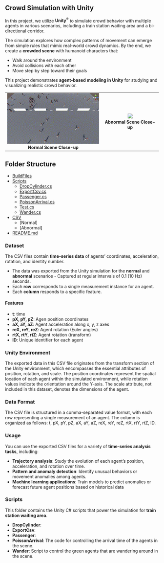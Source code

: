 ## Crowd Simulation with Unity
In this project, we utilize **Unity<sup>®</sup>** to simulate crowd behavior with multiple agents in various scenarios, including a train station waiting area and a bi-directional corridor. 

The simulation explores how complex patterns of movement can emerge from simple rules that mimic real-world crowd dynamics. By the end, we create a **crowded scene** with humanoid characters that:  
- Walk around the environment  
- Avoid collisions with each other  
- Move step by step toward their goals

This project demonstrates **agent-based modeling in Unity** for studying and visualizing realistic crowd behavior.

<table>
  <tr>
    <td align="center">
      <img src="gif/NormalSceneCloseUp.gif" width="320"><br>
      <b>Normal Scene Close-up</b>
    </td>
    <td align="center">
      <img src="gif/AbnormalSceneCloseUp.gif" width="320"><br>
      <b>Abnormal Scene Close-up</b>
    </td>
  </tr>
</table>


## Folder Structure
 * [BuildFiles](./)
 * [Scripts](./)
   * [DropCylinder.cs](./Scripts/DropCylinder.cs)
   * [ExportCsv.cs](./Scripts/ExportCsv.cs)
   * [Passenger.cs](./Scripts/Passenger.cs)
   * [PoissonArrival.cs](./Scripts/PoissonArrival.cs)
   * [Test.cs](./Scripts/Test.cs)
   * [Wander.cs](./Scripts/Wander.cs)
 * [CSV](./)
   * [Normal]
   * [Abnormal]
 * [README.md](./)

### Dataset
The CSV files contain **time-series data** of agents’ coordinates, acceleration, rotation, and
identity number. 
- The data was exported from the Unity simulation for the **normal** and **abnormal** scenarios - Captured at regular intervals of 0.1 (10 Hz) seconds.
- Each **row** corresponds to a single measurement instance for an agent.
- Each **column** responds to a specific feature.

#### Features
* **t**: time  
*	**pX, pY, pZ**: Agen position coordinates
*	**aX, aY, aZ**: Agent acceleration along x, y, z axes 
*	**reX, reY, reZ**: Agent rotation (Euler angles)
*	**rtX, rtY, rtZ**: Agent rotation (transform)   
*	**ID**: Unique identifier for each agent

### Unity Environment
The exported data in this CSV file originates from the transform section of the Unity environment, which encompasses the essential attributes of position, rotation, and scale. The position coordinates represent the spatial location of each agent within the simulated environment, while rotation values indicate the orientation around the Y-axis. The scale attribute, not included in this dataset, denotes the dimensions of the agent. 

### Data Format
The CSV file is structured in a comma-separated value format, with each row representing a single measurement of an agent. The column is organized as follows: t, pX, pY, pZ, aX, aY, aZ, reX, reY, reZ, rtX, rtY, rtZ, ID. 

### Usage
You can use the exported CSV files for a variety of **time-series analysis tasks**, including:
- **Trajectory analysis**: Study the evolution of each agent’s position, acceleration, and rotation over time.  
- **Pattern and anomaly detection**: Identify unusual behaviors or movement anomalies among agents.  
- **Machine learning applications**: Train models to predict anomalies or forecast future agent positions based on historical data

### Scripts
This folder contains the Unity C# scripts that power the simulation for **train station waiting area**.
* **DropCylinder**:  
*	**ExportCsv**: 
*	**Passenger**:  
*	**PoissonArrival**: The code for controlling the arrival time of the agents in the scene.
*	**Wander**: Script to control the green agents that are wandering around in the scene. 
